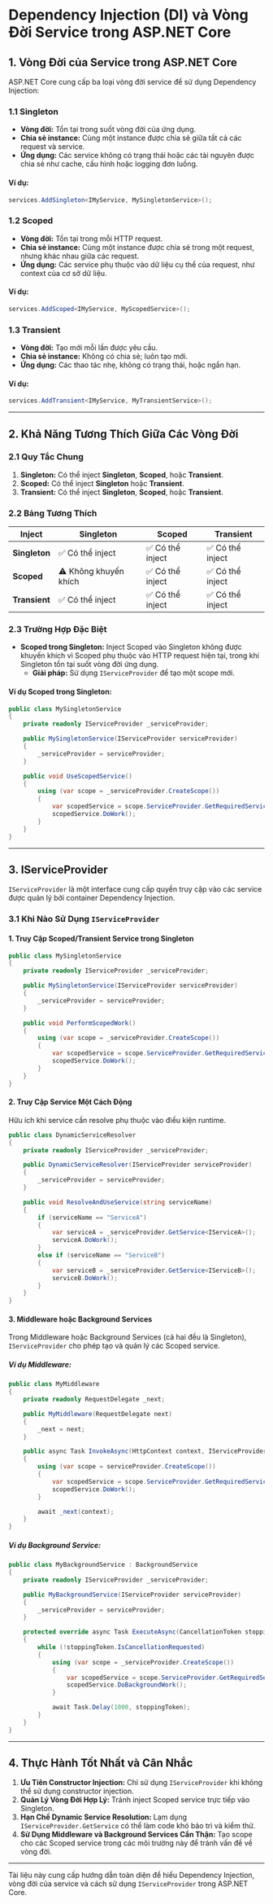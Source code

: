 # Dependency Injection (DI) và Vòng Đời Service trong ASP.NET Core

## 1. Vòng Đời của Service trong ASP.NET Core
ASP.NET Core cung cấp ba loại vòng đời service để sử dụng Dependency Injection:

### **1.1 Singleton**
- **Vòng đời:** Tồn tại trong suốt vòng đời của ứng dụng.
- **Chia sẻ instance:** Cùng một instance được chia sẻ giữa tất cả các request và service.
- **Ứng dụng:** Các service không có trạng thái hoặc các tài nguyên được chia sẻ như cache, cấu hình hoặc logging đơn luồng.

#### **Ví dụ:**
```csharp
services.AddSingleton<IMyService, MySingletonService>();
```

### **1.2 Scoped**
- **Vòng đời:** Tồn tại trong mỗi HTTP request.
- **Chia sẻ instance:** Cùng một instance được chia sẻ trong một request, nhưng khác nhau giữa các request.
- **Ứng dụng:** Các service phụ thuộc vào dữ liệu cụ thể của request, như context của cơ sở dữ liệu.

#### **Ví dụ:**
```csharp
services.AddScoped<IMyService, MyScopedService>();
```

### **1.3 Transient**
- **Vòng đời:** Tạo mới mỗi lần được yêu cầu.
- **Chia sẻ instance:** Không có chia sẻ; luôn tạo mới.
- **Ứng dụng:** Các thao tác nhẹ, không có trạng thái, hoặc ngắn hạn.

#### **Ví dụ:**
```csharp
services.AddTransient<IMyService, MyTransientService>();
```

---

## 2. Khả Năng Tương Thích Giữa Các Vòng Đời

### **2.1 Quy Tắc Chung**
1. **Singleton:** Có thể inject **Singleton**, **Scoped**, hoặc **Transient**.
2. **Scoped:** Có thể inject **Singleton** hoặc **Transient**.
3. **Transient:** Có thể inject **Singleton**, **Scoped**, hoặc **Transient**.

### **2.2 Bảng Tương Thích**
| **Inject**        | **Singleton** | **Scoped**  | **Transient** |
|--------------------|---------------|-------------|---------------|
| **Singleton**      | ✅ Có thể inject | ✅ Có thể inject | ✅ Có thể inject |
| **Scoped**         | ⚠️ Không khuyến khích | ✅ Có thể inject | ✅ Có thể inject |
| **Transient**      | ✅ Có thể inject | ✅ Có thể inject | ✅ Có thể inject |

### **2.3 Trường Hợp Đặc Biệt**
- **Scoped trong Singleton:** Inject Scoped vào Singleton không được khuyến khích vì Scoped phụ thuộc vào HTTP request hiện tại, trong khi Singleton tồn tại suốt vòng đời ứng dụng.
  - **Giải pháp:** Sử dụng `IServiceProvider` để tạo một scope mới.

#### **Ví dụ Scoped trong Singleton:**
```csharp
public class MySingletonService
{
    private readonly IServiceProvider _serviceProvider;

    public MySingletonService(IServiceProvider serviceProvider)
    {
        _serviceProvider = serviceProvider;
    }

    public void UseScopedService()
    {
        using (var scope = _serviceProvider.CreateScope())
        {
            var scopedService = scope.ServiceProvider.GetRequiredService<IMyScopedService>();
            scopedService.DoWork();
        }
    }
}
```

---

## 3. IServiceProvider
`IServiceProvider` là một interface cung cấp quyền truy cập vào các service được quản lý bởi container Dependency Injection.

### **3.1 Khi Nào Sử Dụng `IServiceProvider`**

#### **1. Truy Cập Scoped/Transient Service trong Singleton**
```csharp
public class MySingletonService
{
    private readonly IServiceProvider _serviceProvider;

    public MySingletonService(IServiceProvider serviceProvider)
    {
        _serviceProvider = serviceProvider;
    }

    public void PerformScopedWork()
    {
        using (var scope = _serviceProvider.CreateScope())
        {
            var scopedService = scope.ServiceProvider.GetRequiredService<IMyScopedService>();
            scopedService.DoWork();
        }
    }
}
```

#### **2. Truy Cập Service Một Cách Động**
Hữu ích khi service cần resolve phụ thuộc vào điều kiện runtime.

```csharp
public class DynamicServiceResolver
{
    private readonly IServiceProvider _serviceProvider;

    public DynamicServiceResolver(IServiceProvider serviceProvider)
    {
        _serviceProvider = serviceProvider;
    }

    public void ResolveAndUseService(string serviceName)
    {
        if (serviceName == "ServiceA")
        {
            var serviceA = _serviceProvider.GetService<IServiceA>();
            serviceA.DoWork();
        }
        else if (serviceName == "ServiceB")
        {
            var serviceB = _serviceProvider.GetService<IServiceB>();
            serviceB.DoWork();
        }
    }
}
```

#### **3. Middleware hoặc Background Services**
Trong Middleware hoặc Background Services (cả hai đều là Singleton), `IServiceProvider` cho phép tạo và quản lý các Scoped service.

##### **Ví dụ Middleware:**
```csharp
public class MyMiddleware
{
    private readonly RequestDelegate _next;

    public MyMiddleware(RequestDelegate next)
    {
        _next = next;
    }

    public async Task InvokeAsync(HttpContext context, IServiceProvider serviceProvider)
    {
        using (var scope = serviceProvider.CreateScope())
        {
            var scopedService = scope.ServiceProvider.GetRequiredService<IMyScopedService>();
            scopedService.DoWork();
        }

        await _next(context);
    }
}
```

##### **Ví dụ Background Service:**
```csharp
public class MyBackgroundService : BackgroundService
{
    private readonly IServiceProvider _serviceProvider;

    public MyBackgroundService(IServiceProvider serviceProvider)
    {
        _serviceProvider = serviceProvider;
    }

    protected override async Task ExecuteAsync(CancellationToken stoppingToken)
    {
        while (!stoppingToken.IsCancellationRequested)
        {
            using (var scope = _serviceProvider.CreateScope())
            {
                var scopedService = scope.ServiceProvider.GetRequiredService<IMyScopedService>();
                scopedService.DoBackgroundWork();
            }

            await Task.Delay(1000, stoppingToken);
        }
    }
}
```

---

## 4. Thực Hành Tốt Nhất và Cân Nhắc
1. **Ưu Tiên Constructor Injection:** Chỉ sử dụng `IServiceProvider` khi không thể sử dụng constructor injection.
2. **Quản Lý Vòng Đời Hợp Lý:** Tránh inject Scoped service trực tiếp vào Singleton.
3. **Hạn Chế Dynamic Service Resolution:** Lạm dụng `IServiceProvider.GetService` có thể làm code khó bảo trì và kiểm thử.
4. **Sử Dụng Middleware và Background Services Cẩn Thận:** Tạo scope cho các Scoped service trong các môi trường này để tránh vấn đề về vòng đời.

---

Tài liệu này cung cấp hướng dẫn toàn diện để hiểu Dependency Injection, vòng đời của service và cách sử dụng `IServiceProvider` trong ASP.NET Core.

